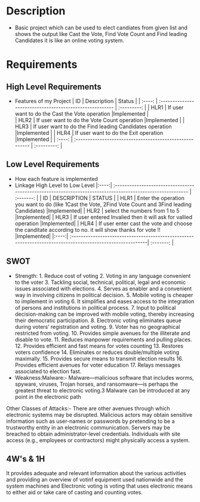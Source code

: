 # Description
* Basic project which can be used to elect candiates from given list and shows the output like Cast the Vote, Find Vote Count and Find leading Candidates it is like an online voting system.

# Requirements

## High Level Requirements
* Features of my Project
|   ID   | Description                                              |   Status    |
| :----: | :------------------------------------------------------- | :---------: | 
| HLR1   | If user want to do the Cast the Vote operation           |Implemented  |          
| HLR2   | If user want to do the Vote Count operation              |Implemented  |
| HLR3   | If user want to do the Find leading Candidates operation |Implemented  |
| HLR4   | If user want to do the Exit operation                    |Implemented  |
| :----: | :------------------------------------------------------- | :---------: |
## Low Level Requirements
* How each feature is implemented
* Linkage High Level to Low Level
|:----:| :--------------------------------------------------------------------------------------------------------- | :-------: |
| ID   |   DESCRIPTION                                                                                     	        |   STATUS  |
| HLR1 |    Enter the operation you want to do (like 1Cast the Vote, 2Find Vote Count and 3Find leading Candidates)	|Implemented|
| HLR2 |	select the numbers from 1 to 5                                                                          |Implemented|
| HLR3 |	If user entered Invalied then it will ask for vallied operation	                                        |Implemented|
| HLR4 |	If user enter cast the vote and choose the canditate according to no. it will show thanks for vote !!   |Implemented|
|:----:| :----------------------------------------------------------------------------------------------------------| :-------: |

## SWOT
* Strength: 1. Reduce cost of voting  2. Voting in any language convenient to the voter 3. Tackling social, technical, political, legal and economic issues associated with elections. 4. Serves as enabler and a convenient way in involving citizens in political decision. 5. Mobile voting is cheaper to implement in voting 6. It simplifies and eases access to the integration of persons and institutions in political process. 7. Input to political decision-making can be improved with mobile voting, thereby increasing their democratic participation.  8. Electronic voting eliminates queue during voters’ registration and voting. 9. Voter has no geographical restricted from voting. 10. Provides simple avenues for the illiterate and disable to vote. 11. Reduces manpower requirements and pulling places. 12. Provides efficient and fast means for votes counting 13. Restores voters confidence 14. Eliminates or reduces double/multiple voting maximally. 15. Provides secure means to transmit election results 16. Provides efficient avenues for voter education 17. Relays messages associated to election fast.
* Weakness:Malware:-
Malware—malicious software that includes worms, spyware, viruses, Trojan horses, and ransomware—is perhaps the greatest threat to electronic voting.3 Malware can be introduced at any point in the electronic path
 
Other Classes of Attacks:-
There are other avenues through which electronic systems may be disrupted. Malicious actors may obtain sensitive information such as user-names or passwords by pretending to be a trustworthy entity in an electronic communication. Servers may be breached to obtain administrator-level credentials. Individuals with site access (e.g., employees or contractors) might physically access a system.
## 4W's & 1H
It provides adequate and relevant information about the various activities and providing an overview of votinf equipment used nationwide and the system machines and  Electronic voting is voting that uses electronic means to either aid or take care of casting and counting votes.
